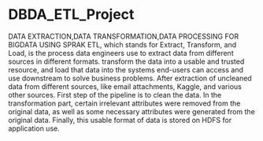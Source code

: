# DBDA_ETL_Project
DATA EXTRACTION,DATA TRANSFORMATION,DATA PROCESSING  FOR BIGDATA USING SPRAK
ETL, which stands for Extract, Transform, and Load, is the process data engineers use to extract data from different sources in different formats.
transform the data into a usable and trusted resource, and load that data into the systems end-users can access and use downstream to solve business problems.
 After extraction of uncleaned data from different sources, like email attachments, Kaggle, and various other sources. 
First step of the pipeline is to clean the data. In the transformation part, certain irrelevant attributes were removed from the original data, as well as some necessary attributes were generated from the original data. 
Finally, this usable format of data is stored on HDFS for application use.
